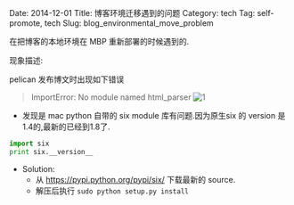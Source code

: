 Date: 2014-12-01
Title: 博客环境迁移遇到的问题
Category: tech
Tag: self-promote, tech
Slug: blog_environmental_move_problem

在把博客的本地环境在 MBP 重新部署的时候遇到的.

现象描述:

pelican 发布博文时出现如下错误
> ImportError: No module named html_parser
> ![1]({filename}/images/pelican_error.png)

* 发现是 mac python 自带的 six module 库有问题.因为原生six 的 version 是1.4的,最新的已经到1.8了.

```Python
import six
print six.__version__
```

* Solution:
	* 从 https://pypi.python.org/pypi/six/ 下载最新的 source. 
	* 解压后执行 <code>sudo python setup.py install</code>



